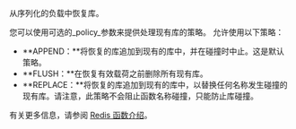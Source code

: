 从序列化的负载中恢复库。

您可以使用可选的_policy_参数来提供处理现有库的策略。
允许使用以下策略：

* **APPEND：**将恢复的库追加到现有的库中，并在碰撞时中止。这是默认策略。
* **FLUSH：**在恢复有效载荷之前删除所有现有库。
* **REPLACE：**将恢复的库追加到现有的库中，以替换任何名称发生碰撞的现有库。请注意，此策略不会阻止函数名称碰撞，只能防止库碰撞。

有关更多信息，请参阅 [Redis 函数介绍](/topics/functions-intro)。
